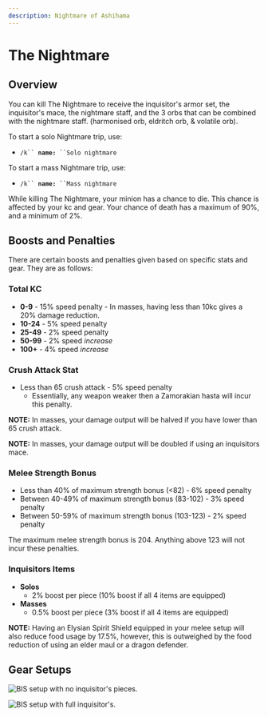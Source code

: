 ```yaml
---
description: Nightmare of Ashihama
---
```


# The Nightmare

## Overview

You can kill The Nightmare to receive the inquisitor's armor set, the inquisitor's mace, the nightmare staff, and the 3 orbs that can be combined with the nightmare staff. (harmonised orb, eldritch orb, & volatile orb).

To start a solo Nightmare trip, use:

* `/k`` `**`name:`**` ``Solo nightmare`

To start a mass Nightmare trip, use:

* `/k`` `**`name:`**` ``Mass nightmare`

While killing The Nightmare, your minion has a chance to die. This chance is affected by your kc and gear. Your chance of death has a maximum of 90%, and a minimum of 2%.

## Boosts and Penalties

There are certain boosts and penalties given based on specific stats and gear. They are as follows:

### Total KC

* **0-9** - 15% speed penalty - In masses, having less than 10kc gives a 20% damage reduction.
* **10-24** - 5% speed penalty
* **25-49** - 2% speed penalty
* **50-99** - 2% speed _increase_
* **100+** - 4% speed _increase_

### Crush Attack Stat

* Less than 65 crush attack - 5% speed penalty
  * Essentially, any weapon weaker then a Zamorakian hasta will incur this penalty.

**NOTE:** In masses, your damage output will be halved if you have lower than 65 crush attack.

**NOTE:** In masses, your damage output will be doubled if using an inquisitors mace.

### Melee Strength Bonus

* Less than 40% of maximum strength bonus (<82) - 6% speed penalty
* Between 40-49% of maximum strength bonus (83-102) - 3% speed penalty
* Between 50-59% of maximum strength bonus (103-123) - 2% speed penalty

The maximum melee strength bonus is 204. Anything above 123 will not incur these penalties.

### Inquisitors Items

* **Solos**
  * 2% boost per piece (10% boost if all 4 items are equipped)
* **Masses**
  * 0.5% boost per piece (3% boost if all 4 items are equipped)

**NOTE:** Having an Elysian Spirit Shield equipped in your melee setup will also reduce food usage by 17.5%, however, this is outweighed by the food reduction of using an elder maul or a dragon defender.

## Gear Setups

![BIS setup with no inquisitor's pieces.](<../../.gitbook/assets/nightmarenoinquis (1).png>)

![BIS setup with full inquisitor's.](../../.gitbook/assets/Nm\_melee\_bis.png)
